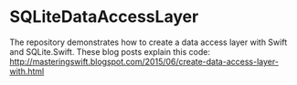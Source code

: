 # SQLiteDataAccessLayer
The repository demonstrates how to create a data access layer with Swift and SQLite.Swift.  These blog posts explain this code:  http://masteringswift.blogspot.com/2015/06/create-data-access-layer-with.html 
